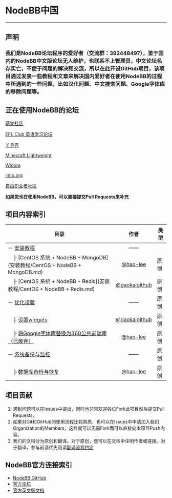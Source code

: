 # NodeBB中国

---

## 声明

### 我们是NodeBB论坛程序的爱好者（交流群：392448497），鉴于国内的NodeBB中文版论坛无人维护，也联系不上管理员，中文论坛名存实亡，不便于问题的解决和交流，所以在此开设GitHub项目，该项目通过发表一些教程和文章来解决国内爱好者在使用NodeBB的过程中所遇到的一些问题，比如汉化问题、中文搜索问题、Google字体库的移除问题等。

## 正在使用NodeBB的论坛

[萌梦社区](http://qtdream.com/ "萌梦社区")

[EFL Club 英语学习论坛](http://forum.eflclub.me/ "EFL Club")

[羊毛界](http://yangmaojie.com "羊毛界")

[Minecraft Lightweight](http://mc.soaryun.com/ "Minecraft Lightweight")

[Widora](http://sns.widora.io "Widora")

[intio.org](http://intio.org/ "intio.org")

[自由职业者社区](https://v2mm.tech/categories/ "v2mm")

**如果您也在使用NodeBB，可以直接提交Pull Requests来补充**

## 项目内容索引

|目录|作者|类型|
| ------ | :------:| ------ |
|－ [安装教程](安装教程/)|——||原创|
|　├ [CentOS 系统 + NodeBB + MongoDB](安装教程/CentOS + NodeBB + MongoDB.md)|[@hao-lee](https://github.com/hao-lee)|原创|
|　├ [CentOS 系统 + NodeBB + Redis](安装教程/CentOS + NodeBB + Redis.md)|[@gaokaigithub](https://github.com/gaokaigithub)|原创|
|－ [优化设置](优化设置/)|——|原创|
|　├ [设置widgets](优化设置/设置widgets.md)|[@gaokaigithub](https://github.com/gaokaigithub)|原创|
|　├ [将Google字体库替换为360公共前端库（已废弃）](优化设置/将Google字体库替换为360公共前端库.md)|[@hao-lee](https://github.com/hao-lee)|原创|
|－ [系统备份与监控](系统备份与监控/)|——|原创|
|　├ [数据库备份与恢复](系统备份与监控/数据库备份与恢复.md)|[@hao-lee](https://github.com/hao-lee)|原创|


## 项目贡献

1. 遇到问题可以在Issues中提出，同时也非常欢迎各位Fork此项目然后提交Pull Requests。
2. 如果对Git和GitHub的使用流程比较熟悉，也可以在Issues中申请加入我们Organization的Members，这样就可以无需Fork而可以直接向本项目Push内容。
3. 我们的文档分为原创和翻译。对于原创，您可以在文档中注明作者或链接。对于翻译，参与前请优先阅读[翻译流程约定](官方教程翻译/翻译流程约定.md)

## NodeBB官方连接索引

* [NodeBB GitHub](https://github.com/NodeBB/NodeBB)
* [官方论坛](https://community.nodebb.org/)
* [官方英文版文档](https://docs.nodebb.org/en/latest/)
